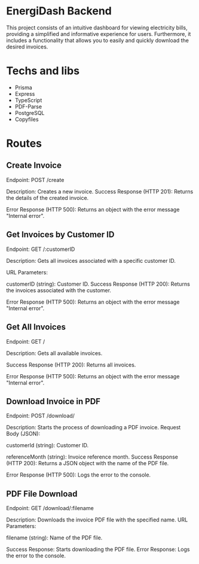 # EnergiDash Backend

This project consists of an intuitive dashboard for viewing electricity bills, providing a simplified and informative experience for users. Furthermore, it includes a functionality that allows you to easily and quickly download the desired invoices.

# Techs and libs

- Prisma
- Express
- TypeScript
- PDF-Parse
- PostgreSQL
- Copyfiles


# Routes

## Create Invoice

Endpoint: POST /create

Description: Creates a new invoice.
Success Response (HTTP 201): Returns the details of the created invoice.

Error Response (HTTP 500): Returns an object with the error message "Internal error".

## Get Invoices by Customer ID
Endpoint: GET /:customerID

Description: Gets all invoices associated with a specific customer ID.

URL Parameters:

customerID (string): Customer ID.
Success Response (HTTP 200): Returns the invoices associated with the customer.

Error Response (HTTP 500): Returns an object with the error message "Internal error".

## Get All Invoices
Endpoint: GET /

Description: Gets all available invoices.

Success Response (HTTP 200): Returns all invoices.

Error Response (HTTP 500): Returns an object with the error message "Internal error".

## Download Invoice in PDF
Endpoint: POST /download/

Description: Starts the process of downloading a PDF invoice.
Request Body (JSON):

customerId (string): Customer ID.

referenceMonth (string): Invoice reference month.
Success Response (HTTP 200): Returns a JSON object with the name of the PDF file.

Error Response (HTTP 500): Logs the error to the console.

## PDF File Download
Endpoint: GET /download/:filename

Description: Downloads the invoice PDF file with the specified name.
URL Parameters:

filename (string): Name of the PDF file.

Success Response: Starts downloading the PDF file.
Error Response: Logs the error to the console.


